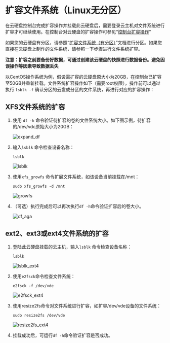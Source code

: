 # 扩容文件系统（Linux无分区）

在云硬盘控制台完成扩容操作并挂载此云硬盘后，需要登录云主机对文件系统进行扩容才可继续使用。在控制台对云硬盘的扩容操作可参见“[控制台扩容操作](https://docs.jdcloud.com/cn/cloud-disk-service/disk-expand)”

如果您的云硬盘有分区，请参照“[扩容文件系统（有分区）](https://docs.jdcloud.com/cn/cloud-disk-service/expand-file-system-multi-partition)”文档进行分区。如果您直接在云硬盘上制作的文件系统，请参照一下步骤进行文件系统扩容。

**注意：扩容之前要备份好数据，可通过创建该云硬盘的快照进行数据备份。避免因误操作等因素导致数据丢失**

以CentOS操作系统为例，假设需扩容的云硬盘原大小为20GB，在控制台已扩容至50GB并重新挂载。文件系统扩容操作如下（需要root权限），操作前可以通过执行 `lsblk -f` 确认分区的云盘或分区的文件系统，再进行对应的扩容操作：

## XFS文件系统的扩容

1. 使用 `df -h` 命令验证待扩容的卷的文件系统大小。如下图示例，待扩容的/dev/vdc原始大小为20GB：

   ![expand_df](../../../../../../image/Elastic-Compute/CloudDisk/cloud-disk/expand-filesystem/expand_df.PNG)

2. 输入`lsblk` 命令检查设备名称：

   `lsblk`

   ![lsblk](../../../../../../image/Elastic-Compute/CloudDisk/cloud-disk/expand-filesystem/lsblk.PNG)

3. 使用`xfs_growfs` 命令扩展文件系统，如该设备当前挂载在/mnt：

   `sudo xfs_growfs -d /mnt`

   ![growfs](../../../../../../image/Elastic-Compute/CloudDisk/cloud-disk/expand-filesystem/growfs.PNG)

   

4. （可选）执行完成后可以再次执行`df -h`命令验证扩容后的卷大小。

   ![df_aga](../../../../../../image/Elastic-Compute/CloudDisk/cloud-disk/expand-filesystem/df_aga.PNG)

## ext2、ext3或ext4文件系统的扩容

  
1. 登陆此云硬盘挂载的云主机，输入`lsblk` 命令检查设备名称：

   `lsblk`

   ![lsblk_ext4](../../../../../../image/Elastic-Compute/CloudDisk/cloud-disk/expand-filesystem/lsblk_ext4.PNG)

2. 使用`e2fsck`命令检查文件系统：

   `e2fsck -f /dev/vde`

   ![e2fsck_ext4](../../../../../../image/Elastic-Compute/CloudDisk/cloud-disk/expand-filesystem/e2fsck_ext4.PNG)

3. 使用resize2fs命令对文件系统进行扩容，如扩容/dev/vde设备的文件系统：

   `sudo resize2fs /dev/vde`

   ![resize2fs_ext4](../../../../../../image/Elastic-Compute/CloudDisk/cloud-disk/expand-filesystem/resize2fs_ext4.PNG)

4. 挂载成功后，可运行`df -h`命令验证扩容是否成功。


